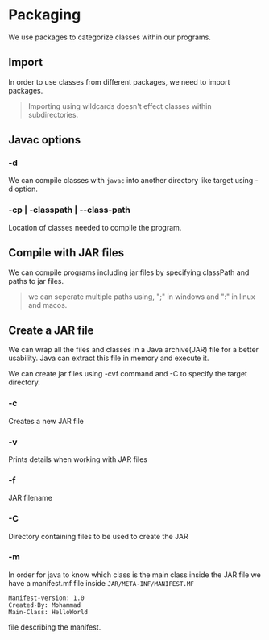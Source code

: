 # Packaging

We use packages to categorize classes within our programs.

## Import

In order to use classes from different packages, we need to import packages.

> Importing using wildcards doesn't effect classes within subdirectories.

## Javac options

### -d

We can compile classes with `javac` into another directory like target using -d option.

### -cp | -classpath | --class-path

Location of classes needed to compile the program.

## Compile with JAR files

We can compile programs including jar files by specifying classPath and paths to jar files.

> we can seperate multiple paths using, ";" in windows and ":" in linux and macos.

## Create a JAR file

We can wrap all the files and classes in a Java archive(JAR) file for a better usability. Java can extract this file in memory and execute it.

We can create jar files using -cvf command and -C to specify the target directory.

### -c

Creates a new JAR file

### -v

Prints details when working with JAR files

### -f

JAR filename

### -C

Directory containing files to be used to create the JAR

### -m

In order for java to know which class is the main class inside the JAR file we have a manifest.mf file inside `JAR/META-INF/MANIFEST.MF`

```MANIFEST.MF
Manifest-version: 1.0
Created-By: Mohammad
Main-Class: HelloWorld
```

file describing the manifest.
